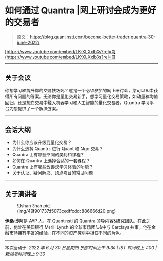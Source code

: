 # 如何通过 Quantra |网上研讨会成为更好的交易者

> 原文：<https://blog.quantinsti.com/become-better-trader-quantra-30-june-2022/>

[https://www.youtube.com/embed/LKrXLXxlb3s?rel=0](https://www.youtube.com/embed/LKrXLXxlb3s?rel=0)

* * *

## 关于会议

你想学习和提升你的交易技巧吗？这是一个必须参加的网上研讨会，您可以从中获得所有问题的答案。无论你是量化交易新手，想学习量化交易策略，如动量和均值回归，还是想在交易中融入机器学习和人工智能的量化交易者。Quantra 学习平台为您提供了一个解决方案。

* * *

## 会话大纲

*   为什么你应该升级到量化交易？
*   为什么选择 Quantra 进行 Quant 和 Algo 交易？
*   Quantra 上有哪些不同的类别和课程？
*   如何在 Quantra 上选择合适的一套课程？
*   Quantra 上有哪些改善您学习体验的功能？
*   关于认证、疑问解决、顶点项目的常见问题

* * *

## 关于演讲者

<figure class="kg-card kg-image-card">![Ishan Shah pic](img/49f901737d5073cedffcddc886666d20.png)</figure>

**伊桑·沙阿**是 AVP 人，在 QuantInsti 的 Quantra 领导内容&研究团队。在此之前，他曾在美国银行 Merill Lynch 的全球市场团队&中与 Barclays 共事。他在金融市场拥有丰富的经验，在不同的资产类别中担任不同的角色。

* * *

本次活动于:
*2022 年 6 月 30 日星期四
东部时间上午 9:30 | IST 时间晚上 7:00 |新加坡时间晚上 9:30*